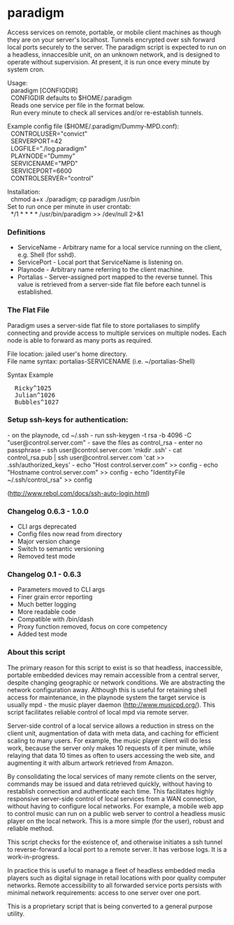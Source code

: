 # paradigm

Access services on remote, portable, or mobile client machines as though they are on your server's localhost. Tunnels encrypted over ssh forward local ports securely to the server. The paradigm script is expected to run on a headless, innaccesible unit, on an unknown network, and is designed to operate without supervision. At present, it is run once every minute by system cron. 

Usage:<br>
&nbsp;&nbsp;paradigm [CONFIGDIR]<br>
&nbsp;&nbsp;CONFIGDIR defaults to $HOME/.paradigm<br>
&nbsp;&nbsp;Reads one service per file in the format below.<br>
&nbsp;&nbsp;Run every minute to check all services and/or re-establish tunnels.

Example config file ($HOME/.paradigm/Dummy-MPD.conf): <br>
&nbsp;&nbsp;CONTROLUSER="convict"<br>
&nbsp;&nbsp;SERVERPORT=42<br>
&nbsp;&nbsp;LOGFILE="./log.paradigm"<br>
&nbsp;&nbsp;PLAYNODE="Dummy"<br>
&nbsp;&nbsp;SERVICENAME="MPD"<br>
&nbsp;&nbsp;SERVICEPORT=6600<br>
&nbsp;&nbsp;CONTROLSERVER="control"

Installation:<br>
&nbsp;&nbsp;chmod a+x ./paradigm; cp paradigm /usr/bin<br>
Set to run once per minute in user crontab:<br>
&nbsp;&nbsp;*/1 * * * *  /usr/bin/paradigm  >> /dev/null 2>&1<br>

<h3>Definitions</h3>
<ul>
  <li>ServiceName - Arbitrary name for a local service running on the client, e.g. Shell (for sshd).</li>
  <li>ServicePort - Local port that ServiceName is listening on.</li>
  <li>Playnode - Arbitrary name referring to the client machine.</li>
  <li>Portalias - Server-assigned port mapped to the reverse tunnel. This value is retrieved from a server-side flat file before each tunnel is established.</li>
</ul>

<h3>The Flat File</h3>

Paradigm uses a server-side flat file to store portaliases to simplify connecting and provide access to multiple services on multiple nodes. Each node is able to forward as many ports as required.

File location: jailed user's home directory.<br/>
File name syntax: portalias-SERVICENAME (i.e. ~/portalias-Shell)

Syntax Example
<pre>
  Ricky^1025
  Julian^1026
  Bubbles^1027
</pre>

<h3>Setup ssh-keys for authentication:</h3>
- on the playnode, cd ~/.ssh
- run ssh-keygen -t rsa -b 4096 -C "user@control.server.com"
- save the files as control_rsa
- enter no passphrase
- ssh user@control.server.com 'mkdir .ssh'
- cat control_rsa.pub | ssh user@control.server.com 'cat >> .ssh/authorized_keys'
- echo "Host control.server.com" >> config
- echo "Hostname control.server.com" >> config
- echo "IdentityFile ~/.ssh/control_rsa" >> config

(http://www.rebol.com/docs/ssh-auto-login.html)

<h3>Changelog 0.6.3 - 1.0.0</h3>
<ul>
  <li>CLI args deprecated</li>
  <li>Config files now read from directory</li>
  <li>Major version change</li>
  <li>Switch to semantic versioning</li>
  <li>Removed test mode</li>
</ul>
<h3>Changelog 0.1 - 0.6.3</h3>
<ul>
  <li>Parameters moved to CLI args</li>
  <li>Finer grain error reporting</li>
  <li>Much better logging</li>
  <li>More readable code</li>
  <li>Compatible with /bin/dash</li>
  <li>Proxy function removed, focus on core competency</li>
  <li>Added test mode</li>
</ul>

<h3>About this script</h3>

The primary reason for this script to exist is so that headless, inaccessible, portable embedded devices may remain accessible from a central server, despite changing geographic or network conditions. We are abstracting the network configuration away. Although this is useful for retaining shell access for maintenance, in the playnode system the target service is usually mpd - the music player daemon (http://www.musicpd.org/). This script facilitates reliable control of local mpd via remote server.

Server-side control of a local service allows a reduction in stress on the client unit, augmentation of data with meta data, and caching for efficient scaling to many users. For example, the music player client will do less work, because the server only makes 10 requests of it per minute, while relaying that data 10 times as often to users accessing the web site, and augmenting it with album artwork retrieved from Amazon.

By consolidating the local services of many remote clients on the server, commands may be issued and data retrieved quickly, without having to restablish connection and authenticate each time. This facilitates highly responsive server-side control of local services from a WAN connection, without having to configure local networks. For example, a mobile web app to control music can run on a public web server to control a headless music player on the local network. This is a more simple (for the user), robust and reliable method.

This script checks for the existence of, and otherwise initiates a ssh tunnel to reverse-forward a local port to a remote server. It has verbose logs. It is a work-in-progress.

In practice this is useful to manage a fleet of headless embedded media players such as digital signage in retail locations with poor quality computer networks. Remote accessibility to all forwarded service ports persists with minimal network requirements: access to one server over one port.

This is a proprietary script that is being converted to a general purpose utility.
